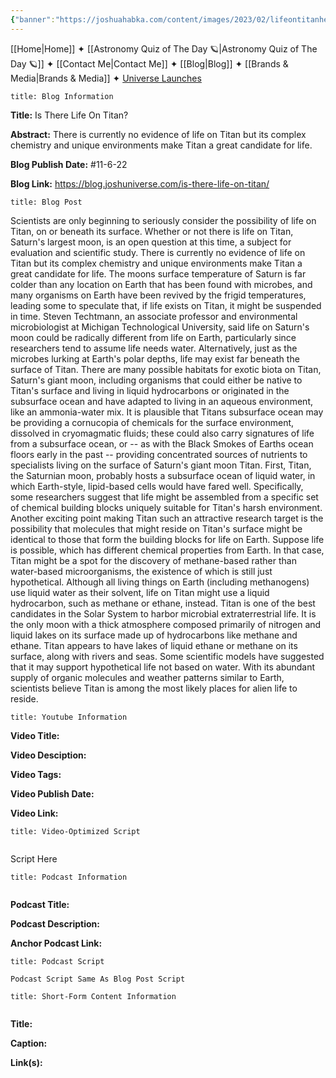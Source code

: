 ```yaml
---
{"banner":"https://joshuahabka.com/content/images/2023/02/lifeontitanheader--1-.webp","banner_x":0.5,"dg-publish":true,"permalink":"/blog/is-there-life-on-titan/","dgPassFrontmatter":true,"noteIcon":"","created":"","updated":""}
---
```




<div class="transclusion internal-embed is-loaded"><div class="markdown-embed">



[[Home\|Home]] ✦ [[Astronomy Quiz of The Day 🪐\|Astronomy Quiz of The Day 🪐]] ✦ [[Contact Me\|Contact Me]] ✦ [[Blog\|Blog]] ✦ [[Brands & Media\|Brands & Media]] ✦ [Universe Launches](https://stardashusa.com/)


</div></div>


```ad-info
title: Blog Information
```

**Title:** Is There Life On Titan?

**Abstract:** There is currently no evidence of life on Titan but its complex chemistry and unique environments make Titan a great candidate for life.

**Blog Publish Date:** #11-6-22

**Blog Link:** https://blog.joshuniverse.com/is-there-life-on-titan/

```ad-abstract
title: Blog Post
```

Scientists are only beginning to seriously consider the possibility of life on Titan, on or beneath its surface. Whether or not there is life on Titan, Saturn's largest moon, is an open question at this time, a subject for evaluation and scientific study. There is currently no evidence of life on Titan but its complex chemistry and unique environments make Titan a great candidate for life. The moons surface temperature of Saturn is far colder than any location on Earth that has been found with microbes, and many organisms on Earth have been revived by the frigid temperatures, leading some to speculate that, if life exists on Titan, it might be suspended in time. Steven Techtmann, an associate professor and environmental microbiologist at Michigan Technological University, said life on Saturn's moon could be radically different from life on Earth, particularly since researchers tend to assume life needs water.
Alternatively, just as the microbes lurking at Earth's polar depths, life may exist far beneath the surface of Titan. There are many possible habitats for exotic biota on Titan, Saturn's giant moon, including organisms that could either be native to Titan's surface and living in liquid hydrocarbons or originated in the subsurface ocean and have adapted to living in an aqueous environment, like an ammonia-water mix. It is plausible that Titans subsurface ocean may be providing a cornucopia of chemicals for the surface environment, dissolved in cryomagmatic fluids; these could also carry signatures of life from a subsurface ocean, or -- as with the Black Smokes of Earths ocean floors early in the past -- providing concentrated sources of nutrients to specialists living on the surface of Saturn's giant moon Titan.
First, Titan, the Saturnian moon, probably hosts a subsurface ocean of liquid water, in which Earth-style, lipid-based cells would have fared well. Specifically, some researchers suggest that life might be assembled from a specific set of chemical building blocks uniquely suitable for Titan's harsh environment. Another exciting point making Titan such an attractive research target is the possibility that molecules that might reside on Titan's surface might be identical to those that form the building blocks for life on Earth.
Suppose life is possible, which has different chemical properties from Earth. In that case, Titan might be a spot for the discovery of methane-based rather than water-based microorganisms, the existence of which is still just hypothetical. Although all living things on Earth (including methanogens) use liquid water as their solvent, life on Titan might use a liquid hydrocarbon, such as methane or ethane, instead.
Titan is one of the best candidates in the Solar System to harbor microbial extraterrestrial life. It is the only moon with a thick atmosphere composed primarily of nitrogen and liquid lakes on its surface made up of hydrocarbons like methane and ethane. Titan appears to have lakes of liquid ethane or methane on its surface, along with rivers and seas. Some scientific models have suggested that it may support hypothetical life not based on water. With its abundant supply of organic molecules and weather patterns similar to Earth, scientists believe Titan is among the most likely places for alien life to reside.

```ad-info
title: Youtube Information
```

**Video Title:**

**Video Desciption:**

**Video Tags:**

**Video Publish Date:**

**Video Link:**

```ad-abstract
title: Video-Optimized Script


```

Script Here

```ad-info
title: Podcast Information


```

**Podcast Title:**

**Podcast Description:**

**Anchor Podcast Link:**

```ad-info
title: Podcast Script

Podcast Script Same As Blog Post Script

```


```ad-info
title: Short-Form Content Information


```

**Title:**

**Caption:**

**Link(s):**


